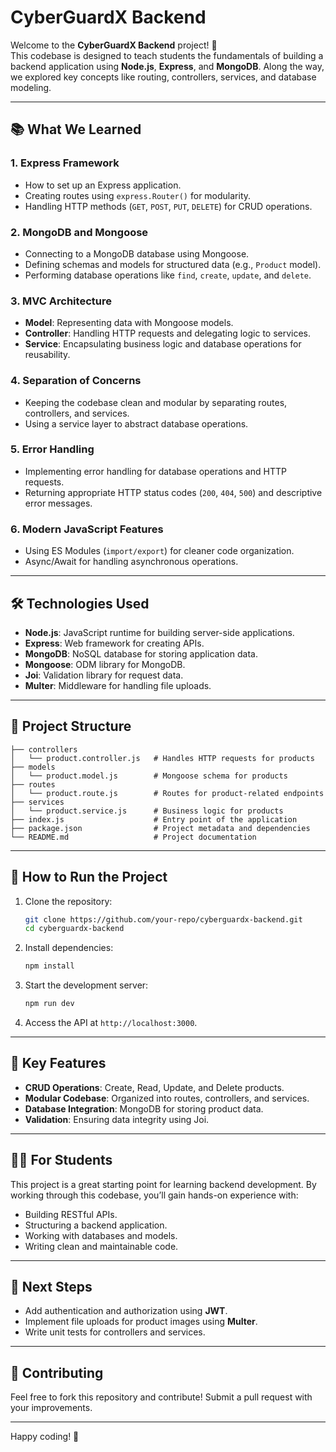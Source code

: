 # CyberGuardX Backend

Welcome to the **CyberGuardX Backend** project! 🚀  
This codebase is designed to teach students the fundamentals of building a backend application using **Node.js**, **Express**, and **MongoDB**. Along the way, we explored key concepts like routing, controllers, services, and database modeling.

---

## 📚 What We Learned

### 1. **Express Framework**
- How to set up an Express application.
- Creating routes using `express.Router()` for modularity.
- Handling HTTP methods (`GET`, `POST`, `PUT`, `DELETE`) for CRUD operations.

### 2. **MongoDB and Mongoose**
- Connecting to a MongoDB database using Mongoose.
- Defining schemas and models for structured data (e.g., `Product` model).
- Performing database operations like `find`, `create`, `update`, and `delete`.

### 3. **MVC Architecture**
- **Model**: Representing data with Mongoose models.
- **Controller**: Handling HTTP requests and delegating logic to services.
- **Service**: Encapsulating business logic and database operations for reusability.

### 4. **Separation of Concerns**
- Keeping the codebase clean and modular by separating routes, controllers, and services.
- Using a service layer to abstract database operations.

### 5. **Error Handling**
- Implementing error handling for database operations and HTTP requests.
- Returning appropriate HTTP status codes (`200`, `404`, `500`) and descriptive error messages.

### 6. **Modern JavaScript Features**
- Using ES Modules (`import/export`) for cleaner code organization.
- Async/Await for handling asynchronous operations.

---

## 🛠️ Technologies Used
- **Node.js**: JavaScript runtime for building server-side applications.
- **Express**: Web framework for creating APIs.
- **MongoDB**: NoSQL database for storing application data.
- **Mongoose**: ODM library for MongoDB.
- **Joi**: Validation library for request data.
- **Multer**: Middleware for handling file uploads.

---

## 📂 Project Structure
```
├── controllers
│   └── product.controller.js   # Handles HTTP requests for products
├── models
│   └── product.model.js        # Mongoose schema for products
├── routes
│   └── product.route.js        # Routes for product-related endpoints
├── services
│   └── product.service.js      # Business logic for products
├── index.js                    # Entry point of the application
├── package.json                # Project metadata and dependencies
└── README.md                   # Project documentation
```

---

## 🚀 How to Run the Project
1. Clone the repository:
   ```bash
   git clone https://github.com/your-repo/cyberguardx-backend.git
   cd cyberguardx-backend
   ```

2. Install dependencies:
   ```bash
   npm install
   ```

3. Start the development server:
   ```bash
   npm run dev
   ```

4. Access the API at `http://localhost:3000`.

---

## 🌟 Key Features
- **CRUD Operations**: Create, Read, Update, and Delete products.
- **Modular Codebase**: Organized into routes, controllers, and services.
- **Database Integration**: MongoDB for storing product data.
- **Validation**: Ensuring data integrity using Joi.

---

## 🧑‍💻 For Students
This project is a great starting point for learning backend development. By working through this codebase, you’ll gain hands-on experience with:
- Building RESTful APIs.
- Structuring a backend application.
- Working with databases and models.
- Writing clean and maintainable code.

---

## 📖 Next Steps
- Add authentication and authorization using **JWT**.
- Implement file uploads for product images using **Multer**.
- Write unit tests for controllers and services.

---

## 🤝 Contributing
Feel free to fork this repository and contribute! Submit a pull request with your improvements.


---

Happy coding! 🎉